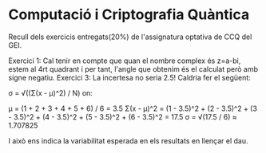 # Computació i Criptografia Quàntica

Recull dels exercicis entregats(20%) de l'assignatura optativa de CCQ del GEI.

Exercici 1: Cal tenir en compte que quan el nombre complex és z=a-bi, estem al 4rt quadrant i per tant, l'angle que obtenim és el calculat però amb signe negatiu.
Exercici 3: La incertesa no seria 2.5! Caldria fer el següent:

σ = √((Σ(x - μ)^2) / N)
on:

μ = (1 + 2 + 3 + 4 + 5 + 6) / 6 = 3.5
Σ(x - μ)^2 = (1 - 3.5)^2 + (2 - 3.5)^2 + (3 - 3.5)^2 + (4 - 3.5)^2 + (5 - 3.5)^2 + (6 - 3.5)^2 = 17.5
σ = √(17.5 / 6) ≈ 1.707825

I això ens indica la variabilitat esperada en els resultats en llençar el dau.





